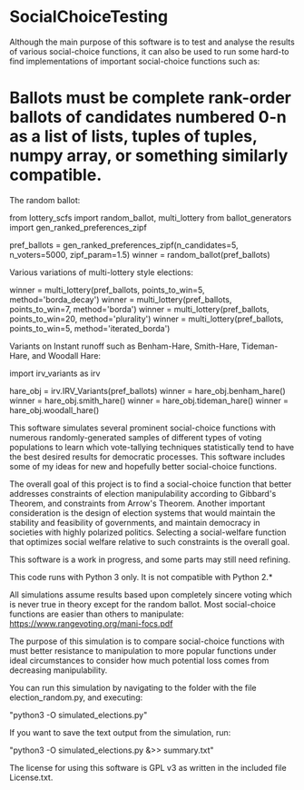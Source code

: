 # SocialChoiceTesting

  Although the main purpose of this software is to test and analyse the results of various social-choice functions, it can also be used to run some hard-to find implementations of important social-choice functions such as:

  # Ballots must be complete rank-order ballots of candidates numbered 0-n as a list of lists, tuples of tuples, numpy array, or something similarly compatible.
  The random ballot:

  from lottery_scfs import random_ballot, multi_lottery
  from ballot_generators import gen_ranked_preferences_zipf

  pref_ballots = gen_ranked_preferences_zipf(n_candidates=5, n_voters=5000,
                                             zipf_param=1.5)
  winner = random_ballot(pref_ballots)

  Various variations of multi-lottery style elections:

  winner = multi_lottery(pref_ballots, points_to_win=5, method='borda_decay')
  winner = multi_lottery(pref_ballots, points_to_win=7, method='borda')
  winner = multi_lottery(pref_ballots, points_to_win=20, method='plurality')
  winner = multi_lottery(pref_ballots, points_to_win=5, method='iterated_borda')


  Variants on Instant runoff such as Benham-Hare, Smith-Hare, Tideman-Hare, and Woodall Hare:

  import irv_variants as irv

  hare_obj = irv.IRV_Variants(pref_ballots)
  winner = hare_obj.benham_hare()
  winner = hare_obj.smith_hare()
  winner = hare_obj.tideman_hare()
  winner = hare_obj.woodall_hare()

  This software simulates several prominent social-choice functions with numerous randomly-generated samples of different types of voting populations to learn which vote-tallying techniques statistically tend to have the best desired results for democratic processes. This software includes some of my ideas for new and hopefully better social-choice functions.

  The overall goal of this project is to find a social-choice function that better addresses constraints of election manipulability according to Gibbard's Theorem, and constraints from Arrow's Theorem. Another important consideration is the design of election systems that would maintain the stability and feasibility of governments, and maintain democracy in societies with highly polarized politics. Selecting a social-welfare function that optimizes social welfare relative to such constraints is the overall goal.

  This software is a work in progress, and some parts may still need refining.

  This code runs with Python 3 only.  It is not compatible with Python 2.\*

  All simulations assume results based upon completely sincere voting which is never true in theory except for the random ballot. Most social-choice functions are easier than others to manipulate: https://www.rangevoting.org/mani-focs.pdf

  The purpose of this simulation is to compare social-choice functions with must better resistance to manipulation to more popular functions under ideal circumstances to consider how much potential loss comes from decreasing manipulability.

  You can run this simulation by navigating to the folder with the file election_random.py, and executing:

  "python3 -O simulated_elections.py"

  If you want to save the text output from the simulation, run:

  "python3 -O simulated_elections.py &>> summary.txt"

The license for using this software is GPL v3 as written in the included file License.txt.

